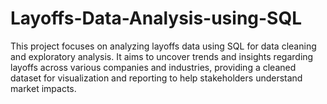 # Layoffs-Data-Analysis-using-SQL
This project focuses on analyzing layoffs data using SQL for data cleaning and exploratory analysis. It aims to uncover trends and insights regarding layoffs across various companies and industries, providing a cleaned dataset for visualization and reporting to help stakeholders understand market impacts.
